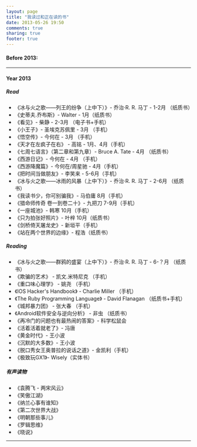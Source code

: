 ```yaml
---
layout: page
title: "我读过和正在读的书"
date: 2013-05-26 19:50
comments: true
sharing: true
footer: true
---
```


#### Before 2013:

------

#### Year 2013

##### Read

* 《冰与火之歌——列王的纷争（上中下）》- 乔治·R. R. 马丁 - 1-2月 （纸质书）
* 《史蒂夫.乔布斯》- Walter - 1月（纸质书）
* 《看见》- 柴静 - 2-3月 （电子书+手机）
* 《小王子》- 圣埃克苏佩里 - 3月 （手机）
* 《悟空传》- 今何在 - 3月 （手机）
* 《天才在左疯子在右》 - 高铭 - 1月、4月（手机）
* 《七周七语言》（第二章和第九章）- Bruce A. Tate - 4月 （纸质书）
* 《西游日记》- 今何在 - 4月 （手机）
* 《西游降魔篇》- 今何在/周星驰 - 4月（手机）
* 《把时间当做朋友》- 李笑来 - 5-6月（手机）
* 《冰与火之歌——冰雨的风暴（上中下）》- 乔治·R. R. 马丁 - 2-6月 （纸质书）
* 《我读书少，你可别骗我》- 马伯庸 8月（手机）
* 《猎命师传奇 卷一到卷二十》- 九把刀 7-9月（手机）
* 《一座城池》- 韩寒 10月（手机）
* 《只为拍张好照片》- 叶梓 10月（纸质书）
* 《剑桥倚天屠龙史》- 新垣平（手机）
* 《站在两个世界的边缘》- 程浩（纸质书）


##### Reading

* 《冰与火之歌——群鸦的盛宴（上中下）》- 乔治·R. R. 马丁 - 6-？月 （纸质书）
* 《欺骗的艺术》 - 凯文.米特尼克 （手机）
* 《重口味心理学》 - 姚尧 （手机）
* 《IOS Hacker's Handbook》 - Charlie Miller （手机）
* 《The Ruby Programming Language》 - David Flanagan （纸质书+手机）
* 《城邦暴力团》 - 张大春 （手机）
* 《Android软件安全与逆向分析》 - 非虫 （纸质书）
* 《再冷门的问题也有最热闹的答案》- 科学松鼠会
* 《活着活着就老了》- 冯唐
* 《黄金时代》- 王小波
* 《沉默的大多数》- 王小波
* 《脱口秀女王奥普拉的说话之道》- 金凯利（手机）
* 《极致玩GX1》- Wisely（实体书）


##### 有声读物

* 《袁腾飞 - 两宋风云》
* 《笑傲江湖》
* 《纳兰心事有谁知》
* 《第二次世界大战》
* 《明朝那些事儿》
* 《罗辑思维》
* 《晓说》

------
